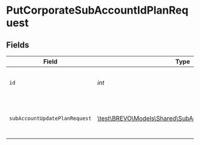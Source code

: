 # PutCorporateSubAccountIdPlanRequest


## Fields

| Field                                                                                                       | Type                                                                                                        | Required                                                                                                    | Description                                                                                                 |
| ----------------------------------------------------------------------------------------------------------- | ----------------------------------------------------------------------------------------------------------- | ----------------------------------------------------------------------------------------------------------- | ----------------------------------------------------------------------------------------------------------- |
| `id`                                                                                                        | *int*                                                                                                       | :heavy_check_mark:                                                                                          | Id of the sub-account organization                                                                          |
| `subAccountUpdatePlanRequest`                                                                               | [\test\BREVO\Models\Shared\SubAccountUpdatePlanRequest](../../models/shared/SubAccountUpdatePlanRequest.md) | :heavy_check_mark:                                                                                          | Values to update a sub-account plan                                                                         |